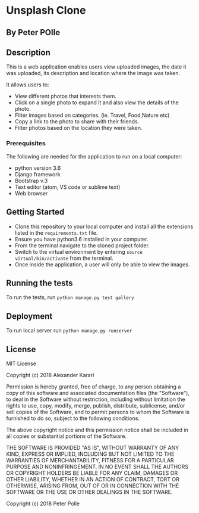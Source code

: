 # Unsplash Clone

## By Peter POlle

## Description
This is a web application enables users view uploaded images, the date it was uploaded, its description and location where the image was taken.

It allows users to:
* View different photos that interests them.
* Click on a single photo to expand it and also view the details of the photo.
* Filter images based on categories. (ie. Travel, Food,Nature etc)
* Copy a link to the photo to share with their friends.
* Filter photos based on the location they were taken.


### Prerequisites

The following are needed for the application to run on a local computer:
* python version 3.6
* Django framework
* Bootstrap v.3
* Text editor (atom, VS code or sublime text)
* Web browser

## Getting Started
* Clone this repository to your local computer and install all the extensions listed in the ``requirements.txt`` file.
* Ensure you have python3.6 installed in your computer.
* From the terminal navigate to the cloned project folder.
* Switch to the virtual environment by entering  ```source virtual/bin/activate``` from the terminal. 
* Once inside the application, a user will only be able to view the images.

## Running the tests

To run the tests, run ``python manage.py test gallery``

## Deployment

To run local server run ``python manage.py runserver``


## License 
MIT License

Copyright (c) 2018 Alexander Karari

Permission is hereby granted, free of charge, to any person obtaining a copy of this software and associated documentation files (the "Software"), to deal in the Software without restriction, including without limitation the rights to use, copy, modify, merge, publish, distribute, sublicense, and/or sell copies of the Software, and to permit persons to whom the Software is furnished to do so, subject to the following conditions:

The above copyright notice and this permission notice shall be included in all copies or substantial portions of the Software.

THE SOFTWARE IS PROVIDED "AS IS", WITHOUT WARRANTY OF ANY KIND, EXPRESS OR IMPLIED, INCLUDING BUT NOT LIMITED TO THE WARRANTIES OF MERCHANTABILITY, FITNESS FOR A PARTICULAR PURPOSE AND NONINFRINGEMENT. IN NO EVENT SHALL THE AUTHORS OR COPYRIGHT HOLDERS BE LIABLE FOR ANY CLAIM, DAMAGES OR OTHER LIABILITY, WHETHER IN AN ACTION OF CONTRACT, TORT OR OTHERWISE, ARISING FROM, OUT OF OR IN CONNECTION WITH THE SOFTWARE OR THE USE OR OTHER DEALINGS IN THE SOFTWARE. 

Copyright (c) 2018 Peter Polle